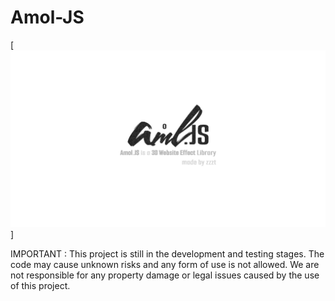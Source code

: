 # Amol-JS

[![logo](https://github.com/zzztzzzt/Amol-JS/blob/main/amoljs.jpg)]

IMPORTANT : This project is still in the development and testing stages. The code may cause unknown risks and any form of use is not allowed. We are not responsible for any property damage or legal issues caused by the use of this project.
